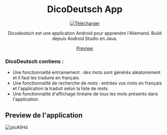 <!-- markdownlint-configure-file {
  "MD013": {
    "code_blocks": false,
    "tables": false
  },
  "MD033": false,
  "MD041": false
} -->

<div align="center">

# DicoDeutsch App

[![Télécharger][downloads-badge]][releases]

Dicodeutsch est une application Android pour apprendre l'Allemand. Build depuis Android Studio en Java.

[Preview](#Preview-de-l'application)

</div>

### DicoDeutsch contiens :<br />
- Une fonctionnalité entrainement : des mots sont générés aléatoirement et il faut les traduire en français.
- Une fonctionnalité de recherche de mots : entrées vos mots en français et l'application la traduit selon la liste de mots.
- Une fonctionnalité d'affichage linéaire de tous les mots présents dans l'application.

## Preview de l'application

![picAllHd](https://user-images.githubusercontent.com/43108590/188199896-b0f611d0-e0d8-4955-8dea-ade760d6240f.png)

[downloads-badge]: https://img.shields.io/endpoint?color=bright-green&label=downloads&style=flat-square&cacheSeconds=3600&url=https%3A%2F%2Fzoxide-dl-rlvir7rbe5ac.runkit.sh%2F
[releases]: https://github.com/TooLoss/DicoDeutschLearnApp/releases
